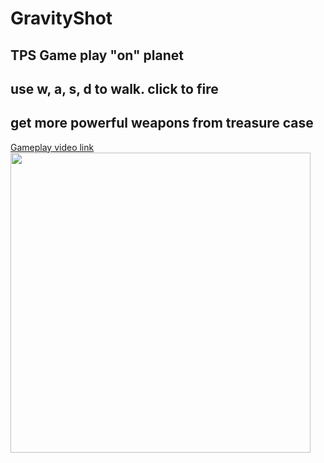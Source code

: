 # GravityShot
## TPS Game play "on" planet
## use w, a, s, d to walk. click to fire
## get more powerful weapons from treasure case
[Gameplay video link](https://www.youtube.com/watch?v=E_qKLl_6fPQ)
<img src="http://imgur.com/VPX3Vmr.jpg" width="480">